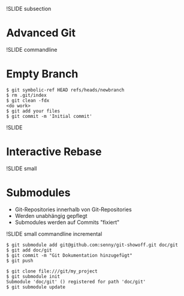 !SLIDE subsection
# Advanced Git #

!SLIDE commandline
# Empty Branch #

    $ git symbolic-ref HEAD refs/heads/newbranch
    $ rm .git/index
    $ git clean -fdx
    <do work>
    $ git add your files
    $ git commit -m 'Initial commit'

!SLIDE
# Interactive Rebase #

!SLIDE small
# Submodules #

* Git-Repositories innerhalb von Git-Repositories
* Werden unabhängig gepflegt
* Submodules werden auf Commits "fixiert"

!SLIDE small commandline incremental

    $ git submodule add git@github.com:senny/git-showoff.git doc/git
    $ git add doc/git
    $ git commit -m "Git Dokumentation hinzugefügt"
    $ git push

    $ git clone file:///git/my_project
    $ git submodule init
    Submodule 'doc/git' () registered for path 'doc/git'
    $ git submodule update
